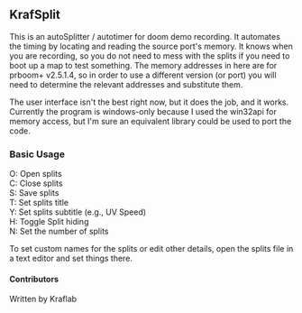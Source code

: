 ## KrafSplit
This is an autoSplitter / autotimer for doom demo recording.  It automates the
timing by locating and reading the source port's memory.  It knows when you are
recording, so you do not need to mess with the splits if you need to boot up a
map to test something.  The memory addresses in here are for prboom+ v2.5.1.4,
so in order to use a different version (or port) you will need to determine the
relevant addresses and substitute them.  
  
The user interface isn't the best right now, but it does the job, and it works.
Currently the program is windows-only because I used the win32api for memory
access, but I'm sure an equivalent library could be used to port the code.

### Basic Usage
O: Open splits  
C: Close splits  
S: Save splits  
T: Set splits title  
Y: Set splits subtitle (e.g., UV Speed)  
H: Toggle Split hiding  
N: Set the number of splits  
  
To set custom names for the splits or edit other details, open the splits file
in a text editor and set things there.

#### Contributors
Written by Kraflab

